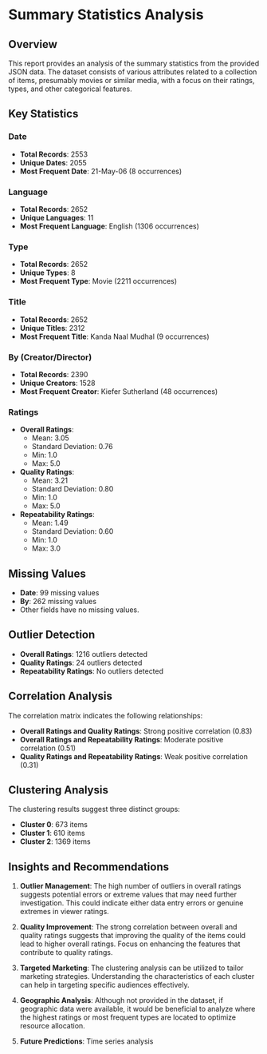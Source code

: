 # Summary Statistics Analysis

## Overview
This report provides an analysis of the summary statistics from the provided JSON data. The dataset consists of various attributes related to a collection of items, presumably movies or similar media, with a focus on their ratings, types, and other categorical features.

## Key Statistics

### Date
- **Total Records**: 2553
- **Unique Dates**: 2055
- **Most Frequent Date**: 21-May-06 (8 occurrences)

### Language
- **Total Records**: 2652
- **Unique Languages**: 11
- **Most Frequent Language**: English (1306 occurrences)

### Type
- **Total Records**: 2652
- **Unique Types**: 8
- **Most Frequent Type**: Movie (2211 occurrences)

### Title
- **Total Records**: 2652
- **Unique Titles**: 2312
- **Most Frequent Title**: Kanda Naal Mudhal (9 occurrences)

### By (Creator/Director)
- **Total Records**: 2390
- **Unique Creators**: 1528
- **Most Frequent Creator**: Kiefer Sutherland (48 occurrences)

### Ratings
- **Overall Ratings**:
  - Mean: 3.05
  - Standard Deviation: 0.76
  - Min: 1.0
  - Max: 5.0
- **Quality Ratings**:
  - Mean: 3.21
  - Standard Deviation: 0.80
  - Min: 1.0
  - Max: 5.0
- **Repeatability Ratings**:
  - Mean: 1.49
  - Standard Deviation: 0.60
  - Min: 1.0
  - Max: 3.0

## Missing Values
- **Date**: 99 missing values
- **By**: 262 missing values
- Other fields have no missing values.

## Outlier Detection
- **Overall Ratings**: 1216 outliers detected
- **Quality Ratings**: 24 outliers detected
- **Repeatability Ratings**: No outliers detected

## Correlation Analysis
The correlation matrix indicates the following relationships:
- **Overall Ratings and Quality Ratings**: Strong positive correlation (0.83)
- **Overall Ratings and Repeatability Ratings**: Moderate positive correlation (0.51)
- **Quality Ratings and Repeatability Ratings**: Weak positive correlation (0.31)

## Clustering Analysis
The clustering results suggest three distinct groups:
- **Cluster 0**: 673 items
- **Cluster 1**: 610 items
- **Cluster 2**: 1369 items

## Insights and Recommendations
1. **Outlier Management**: The high number of outliers in overall ratings suggests potential errors or extreme values that may need further investigation. This could indicate either data entry errors or genuine extremes in viewer ratings.
  
2. **Quality Improvement**: The strong correlation between overall and quality ratings suggests that improving the quality of the items could lead to higher overall ratings. Focus on enhancing the features that contribute to quality ratings.

3. **Targeted Marketing**: The clustering analysis can be utilized to tailor marketing strategies. Understanding the characteristics of each cluster can help in targeting specific audiences effectively.

4. **Geographic Analysis**: Although not provided in the dataset, if geographic data were available, it would be beneficial to analyze where the highest ratings or most frequent types are located to optimize resource allocation.

5. **Future Predictions**: Time series analysis